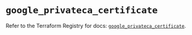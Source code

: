 # `google_privateca_certificate`

Refer to the Terraform Registry for docs: [`google_privateca_certificate`](https://registry.terraform.io/providers/hashicorp/google-beta/6.6.0/docs/resources/google_privateca_certificate).
